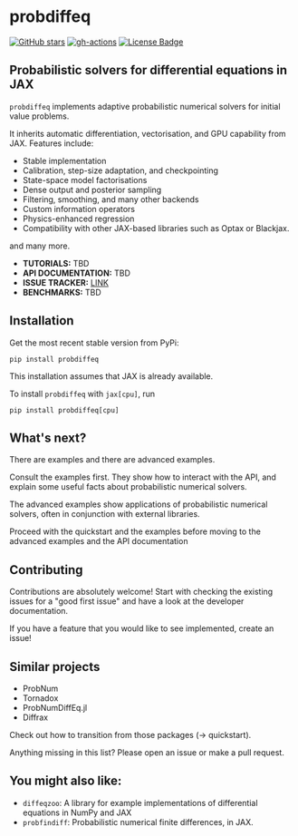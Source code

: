 # probdiffeq



[![GitHub stars](https://img.shields.io/github/stars/pnkraemer/probdiffeq.svg?style=flat-square&logo=github&label=Stars&logoColor=white)](https://github.com/pnkraemer/probdiffeq)
[![gh-actions](https://img.shields.io/github/actions/workflow/status/pnkraemer/probdiffeq/ci.yaml?branch=main&style=flat-square)](https://github.com/pnkraemer/probdiffeq/actions?query=workflow%3Aci)
<a href="https://github.com/pnkraemer/probdiffeq/blob/master/LICENSE"><img src="https://img.shields.io/github/license/pnkraemer/probdiffeq?style=flat-square&color=2b9348" alt="License Badge"/></a>


## Probabilistic solvers for differential equations in JAX

`probdiffeq` implements adaptive probabilistic numerical solvers for initial value problems.

It inherits automatic differentiation, vectorisation, and GPU capability from JAX.
Features include:

* Stable implementation
* Calibration, step-size adaptation, and checkpointing
* State-space model factorisations
* Dense output and posterior sampling
* Filtering, smoothing, and many other backends
* Custom information operators
* Physics-enhanced regression
* Compatibility with other JAX-based libraries such as Optax or Blackjax.

and many more.



* **TUTORIALS:** TBD
* **API DOCUMENTATION:** TBD
* **ISSUE TRACKER:** [LINK](https://github.com/pnkraemer/probdiffeq/issues)
* **BENCHMARKS:** TBD


## Installation

Get the most recent stable version from PyPi:

```
pip install probdiffeq
```
This installation assumes that JAX is already available.

To install `probdiffeq` with `jax[cpu]`, run
```commandline
pip install probdiffeq[cpu]
```


## What's next?

There are examples and there are advanced examples.

Consult the examples first. They show how to interact with the API, and explain some useful facts about probabilistic numerical solvers.

The advanced examples show applications of probabilistic numerical solvers, often in conjunction with external libraries.

Proceed with the quickstart and the examples before moving to the advanced examples and the API documentation





## Contributing
Contributions are absolutely welcome!
Start with checking the existing issues for a "good first issue" and have a look at  the developer documentation.

If you have a feature that you would like to see implemented, create an issue!

## Similar projects

* ProbNum
* Tornadox
* ProbNumDiffEq.jl
* Diffrax

Check out how to transition from those packages (-> quickstart).

Anything missing in this list? Please open an issue or make a pull request.

## You might also like:

* `diffeqzoo`: A library for example implementations of differential equations in NumPy and JAX
* `probfindiff`: Probabilistic numerical finite differences, in JAX.

